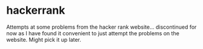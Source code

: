 # hackerrank
Attempts at some problems from the hacker rank website... discontinued for now as I have found it convenient to just attempt the problems on the website. Might pick it up later.
